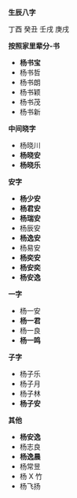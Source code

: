
**生辰八字**

丁酉 癸丑 壬戌 庚戌

**按照家里辈分-书**
- **杨书宝**
- 杨书哲
- 杨书朗
- 杨书颖
- 杨书茂
- 杨书新

**中间晓字**
- 杨晓川
- **杨晓安**
- **杨晓乐**

**安字**
- **杨少安**
- **杨君安**
- **杨瑞安**
- 杨辰安
- **杨逸安**
- 杨易安
- **杨奕安**
- **杨安奕**
- **杨安逸**

**一字**
- 杨一安
- **杨一君**
- 杨一良
- **杨一鸣**

**子字**
- 杨子乐
- 杨子月
- 杨子林
- **杨子安**

**其他**
- **杨安逸**
- 杨志良
- **杨逸晨**
- 杨常昱
- 杨 X 竹
- 杨飞扬
